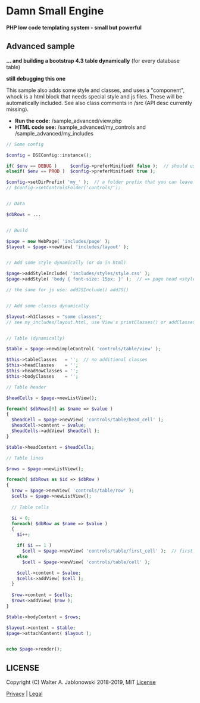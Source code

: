 # Damn Small Engine

**PHP low code templating system - small but powerful**


## Advanced sample

**... and building a bootstrap 4.3 table dynamically** (for every database table)

**still debugging this one**

This sample also adds some style and classes, and uses a "component", whock is a html block that needs special style and js files. These will be automatically included. See also class comments in /src (API desc currently missing).

* **Run the code:** /sample_advanced/view.php
* **HTML code see:** /sample_advanced/my_controls and /sample_advanced/my_includes

```php
// Some config

$config = DSEConfig::instance();

if( $env == DEBUG )     $config->preferMinified( false );  // should use minified version ?
elseif( $env == PROD )  $config->preferMinified( true );

$config->setDirPrefix( 'my_' );  // a folder prefix that you can leave out on new View( ... )
// $config->setControlsFolder('controls/');


// Data

$dbRows = ...


// Build

$page = new WebPage( 'includes/page' );
$layout = $page->newView( 'includes/layout' );


// Add some style dynamically (or do in html)

$page->addStyleInclude( 'includes/styles/style.css' );
$page->addStyle( 'body { font-size: 15px; }' );  // => page head <style></style>

// the same for js use: addJSInclude() addJS()


// Add some classes dynamically

$layout->h1Classes = "some classes";
// see my_includes/layout.html, use View's printClasses() or addClasses()


// Table (dynamically)

$table = $page->newSimpleControl( 'controls/table/view' );

$this->tableClasses   = '';  // no additional classes
$this->headClasses    = '';
$this->headRowClasses = '';
$this->bodyClasses    = '';

// Table header

$headCells = $page->newListView();

foreach( $dbRows[0] as $name => $value )
{
  $headCell = $page->newView( 'controls/table/head_cell' );
  $headCell->content = $value;
  $headCells->addView( $headCell );
}

$table->headContent = $headCells;

// Table lines

$rows = $page->newListView();

foreach( $dbRows as $id => $dbRow )
{
  $row = $page->newView( 'controls/table/row' );
  $cells = $page->newListView();
  
  // Table cells

  $i = 0;
  foreach( $dbRow as $name => $value )
  {
    $i++;

    if( $i == 1 )
      $cell = $page->newView( 'controls/table/first_cell' );  // first cell differs, see https://getbootstrap.com/docs/4.3/content/tables
    else
      $cell = $page->newView( 'controls/table/cell' );

    $cell->content = $value;
    $cells->addView( $cell );
  }
    
  $row->content = $cells;
  $rows->addView( $row );
}

$table->bodyContent = $rows;

$layout->content = $table;
$page->attachContent( $layout );


echo $page->render();
```

## LICENSE

Copyright (C) Walter A. Jablonowski 2018-2019, MIT [License](LICENSE)


[Privacy](https://walter-a-jablonowski.github.io/privacy.html) | [Legal](https://walter-a-jablonowski.github.io/imprint.html)